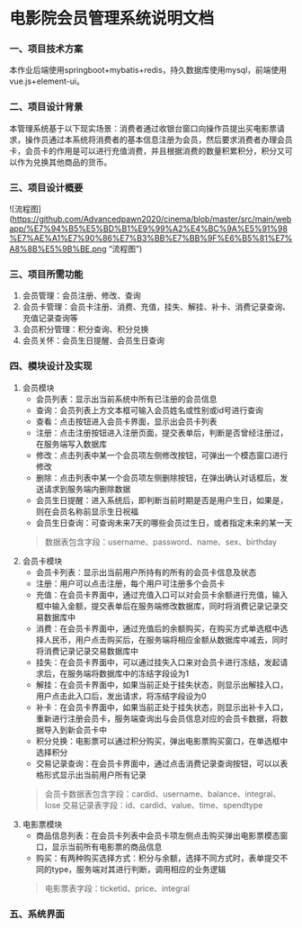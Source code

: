 # 电影院会员管理系统说明文档

### 一、项目技术方案
本作业后端使用springboot+mybatis+redis，持久数据库使用mysql，前端使用vue.js+element-ui。

### 二、项目设计背景
本管理系统基于以下现实场景：消费者通过收银台窗口向操作员提出买电影票请求，操作员通过本系统将消费者的基本信息注册为会员，然后要求消费者办理会员卡，会员卡的作用是可以进行充值消费，并且根据消费的数量积累积分，积分又可以作为兑换其他商品的货币。

### 三、项目设计概要
![流程图](https://github.com/Advancedpawn2020/cinema/blob/master/src/main/webapp/%E7%94%B5%E5%BD%B1%E9%99%A2%E4%BC%9A%E5%91%98%E7%AE%A1%E7%90%86%E7%B3%BB%E7%BB%9F%E6%B5%81%E7%A8%8B%E5%9B%BE.png “流程图”)

### 三、项目所需功能
1. 会员管理：会员注册、修改、查询
2. 会员卡管理：会员卡注册、消费、充值，挂失、解挂、补卡、消费记录查询、充值记录查询等
3. 会员积分管理：积分查询、积分兑换
4. 会员关怀：会员生日提醒、会员生日查询

### 四、模块设计及实现
1. 会员模块
   * 会员列表：显示出当前系统中所有已注册的会员信息
   * 查询：会员列表上方文本框可输入会员姓名或性别或id号进行查询
   * 查看：点击按钮进入会员卡界面，显示出会员卡列表
   * 注册：点击注册按钮进入注册页面，提交表单后，判断是否曾经注册过，在服务端写入数据库
   * 修改：点击列表中某一个会员项左侧修改按钮，可弹出一个模态窗口进行修改
   * 删除：点击列表中某一个会员项左侧删除按钮，在弹出确认对话框后，发送请求到服务端内删除数据
   * 会员生日提醒：进入系统后，即判断当前时期是否是用户生日，如果是，则在会员名称前显示生日祝福
   * 会员生日查询：可查询未来7天的哪些会员过生日，或者指定未来的某一天
   > 数据表包含字段：username、password、name、sex、birthday
2. 会员卡模块
   * 会员卡列表：显示出当前用户所持有的所有的会员卡信息及状态
   * 注册：用户可以点击注册，每个用户可注册多个会员卡
   * 充值：在会员卡界面中，通过充值入口可以对会员卡余额进行充值，输入框中输入金额，提交表单后在服务端修改数据库，同时将消费记录记录交易数据库中
   * 消费：在会员卡界面中，通过充值后的余额购买，在购买方式单选框中选择人民币，用户点击购买后，在服务端将相应金额从数据库中减去，同时将消费记录记录交易数据库中
   * 挂失：在会员卡界面中，可以通过挂失入口来对会员卡进行冻结，发起请求后，在服务端将数据库中的冻结字段设为1
   * 解挂：在会员卡界面中，如果当前正处于挂失状态，则显示出解挂入口，用户点击此入口后，发出请求，将冻结字段设为0
   * 补卡：在会员卡界面中，如果当前正处于挂失状态，则显示出补卡入口，重新进行注册会员卡，服务端查询出与会员信息对应的会员卡数据，将数据导入到新会员卡中
   * 积分兑换：电影票可以通过积分购买，弹出电影票购买窗口，在单选框中选择积分
   * 交易记录查询：在会员卡界面中，通过点击消费记录查询按钮，可以以表格形式显示出当前用户所有记录
   > 会员卡数据表包含字段：cardid、username、balance、integral、lose 
   > 交易记录表字段：id、cardid、value、time、spendtype
3. 电影票模块
   * 商品信息列表：在会员卡列表中会员卡项左侧点击购买弹出电影票模态窗口，显示当前所有电影票的商品信息
   * 购买：有两种购买选择方式：积分与余额，选择不同方式时，表单提交不同的type，服务端对其进行判断，调用相应的业务逻辑
   > 电影票表字段：ticketid、price、integral
### 五、系统界面
                                                                                   
                                                                                                                                 